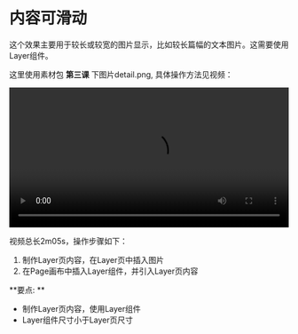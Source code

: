 # 内容可滑动

这个效果主要用于较长或较宽的图片显示，比如较长篇幅的文本图片。这需要使用Layer组件。

这里使用素材包 **第三课** 下图片detail.png, 具体操作方法见视频：

<video width="100%" controls><source src="http://qn.media.epub360.com/materials/video/51b1231d0337c6efca6c6ff6fc16ddc4.mp4?avthumb/ipad_low" type="video/mp4"></video>

视频总长2m05s，操作步骤如下：

1. 制作Layer页内容，在Layer页中插入图片
2. 在Page画布中插入Layer组件，并引入Layer页内容

**要点: **

- 制作Layer页内容，使用Layer组件
- Layer组件尺寸小于Layer页尺寸


